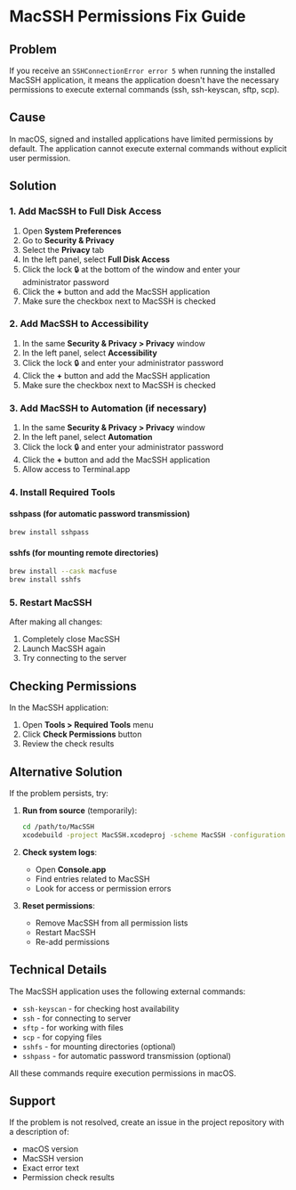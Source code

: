 # MacSSH Permissions Fix Guide

## Problem

If you receive an `SSHConnectionError error 5` when running the installed MacSSH application, it means the application doesn't have the necessary permissions to execute external commands (ssh, ssh-keyscan, sftp, scp).

## Cause

In macOS, signed and installed applications have limited permissions by default. The application cannot execute external commands without explicit user permission.

## Solution

### 1. Add MacSSH to Full Disk Access

1. Open **System Preferences**
2. Go to **Security & Privacy**
3. Select the **Privacy** tab
4. In the left panel, select **Full Disk Access**
5. Click the lock 🔒 at the bottom of the window and enter your administrator password
6. Click the **+** button and add the MacSSH application
7. Make sure the checkbox next to MacSSH is checked

### 2. Add MacSSH to Accessibility

1. In the same **Security & Privacy > Privacy** window
2. In the left panel, select **Accessibility**
3. Click the lock 🔒 and enter your administrator password
4. Click the **+** button and add the MacSSH application
5. Make sure the checkbox next to MacSSH is checked

### 3. Add MacSSH to Automation (if necessary)

1. In the same **Security & Privacy > Privacy** window
2. In the left panel, select **Automation**
3. Click the lock 🔒 and enter your administrator password
4. Click the **+** button and add the MacSSH application
5. Allow access to Terminal.app

### 4. Install Required Tools

#### sshpass (for automatic password transmission)
```bash
brew install sshpass
```

#### sshfs (for mounting remote directories)
```bash
brew install --cask macfuse
brew install sshfs
```

### 5. Restart MacSSH

After making all changes:
1. Completely close MacSSH
2. Launch MacSSH again
3. Try connecting to the server

## Checking Permissions

In the MacSSH application:
1. Open **Tools > Required Tools** menu
2. Click **Check Permissions** button
3. Review the check results

## Alternative Solution

If the problem persists, try:

1. **Run from source** (temporarily):
   ```bash
   cd /path/to/MacSSH
   xcodebuild -project MacSSH.xcodeproj -scheme MacSSH -configuration Debug
   ```

2. **Check system logs**:
   - Open **Console.app**
   - Find entries related to MacSSH
   - Look for access or permission errors

3. **Reset permissions**:
   - Remove MacSSH from all permission lists
   - Restart MacSSH
   - Re-add permissions

## Technical Details

The MacSSH application uses the following external commands:
- `ssh-keyscan` - for checking host availability
- `ssh` - for connecting to server
- `sftp` - for working with files
- `scp` - for copying files
- `sshfs` - for mounting directories (optional)
- `sshpass` - for automatic password transmission (optional)

All these commands require execution permissions in macOS.

## Support

If the problem is not resolved, create an issue in the project repository with a description of:
- macOS version
- MacSSH version
- Exact error text
- Permission check results
